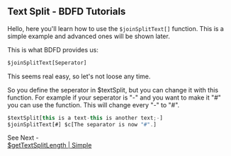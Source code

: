 ## Text Split - BDFD Tutorials

Hello, here you'll learn how to use the `$joinSplitText[]` function. This is a simple example and advanced ones will be shown later.

This is what BDFD provides us:
```js
$joinSplitText[Seperator]
```
This seems real easy, so let's not loose any time.

So you define the seperator in $textSplit, but you can change it with this function. For example if your seperator is "-" and you want to make it "#" you can use the function. This will change every "-" to "#".
```js
$textSplit[this is a text-this is another text;-]
$joinSplitText[#] $c[The separator is now "#".]
```

See Next -<br>
[$getTextSplitLength | Simple](./getTextSplitLength.md)